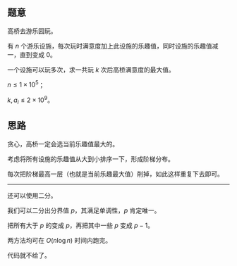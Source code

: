 ## 题意
高桥去游乐园玩。

有 $n$ 个游乐设施，每次玩时满意度加上此设施的乐趣值，同时设施的乐趣值减一，直到变成 $0$。

一个设施可以玩多次，求一共玩 $k$ 次后高桥满意度的最大值。

$n \leq 1 \times 10^5$；

$k,a_i \leq 2 \times 10^9$。

## 思路
贪心，高桥一定会选当前乐趣值最大的。

考虑将所有设施的乐趣值从大到小排序一下，形成阶梯分布。

每次把阶梯最高一层（也就是当前乐趣最大值）削掉，如此这样重复下去即可。

------------

还可以使用二分。

我们可以二分出分界值 $p$，其满足单调性，$p$ 肯定唯一。

把所有大于 $p$ 的变成 $p$，再把其中一些 $p$ 变成 $p-1$。

两方法均可在 $O(n \log n)$ 时间内跑完。

代码就不给了。